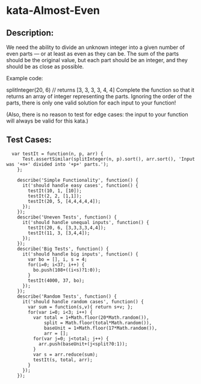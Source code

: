 # kata-Almost-Even

Description:
-
We need the ability to divide an unknown integer into a given number of even parts — or at least as even as they can be. The sum of the parts should be the original value, but each part should be an integer, and they should be as close as possible.

Example code:

splitInteger(20, 6)  // returns [3, 3, 3, 3, 4, 4]
Complete the function so that it returns an array of integer representing the parts. Ignoring the order of the parts, there is only one valid solution for each input to your function!

(Also, there is no reason to test for edge cases: the input to your function will always be valid for this kata.)







Test Cases:
-
      var testIt = function(n, p, arr) {
          Test.assertSimilar(splitInteger(n, p).sort(), arr.sort(), 'Input was '+n+' divided into '+p+' parts.');
        };

        describe('Simple Functionality', function() {
          it('should handle easy cases', function() {
            testIt(10, 1, [10]);
            testIt(2, 2, [1,1]);
            testIt(20, 5, [4,4,4,4,4]);
          });
        });
        describe('Uneven Tests', function() {
          it('should handle unequal inputs', function() {
            testIt(20, 6, [3,3,3,3,4,4]);
            testIt(11, 3, [3,4,4]);
          });
        });
        describe('Big Tests', function() {
          it('should handle big inputs', function() {
            var bo = [], i, s = 4;
            for(i=0; i<37; i++) {
              bo.push(108+((i<s)?1:0));
            }
            testIt(4000, 37, bo);
          });
        });
        describe('Random Tests', function() {
          it('should handle random cases', function() {
            var sum = function(s,v){ return s+v; };
            for(var i=0; i<3; i++) {
              var total = 1+Math.floor(20*Math.random()),
                  split = Math.floor(total*Math.random()),
                  baseUnit = 1+Math.floor(17*Math.random()),
                  arr = [];
              for(var j=0; j<total; j++) {
                arr.push(baseUnit+(j<split?0:1));
              }
              var s = arr.reduce(sum);
              testIt(s, total, arr);
            }
          });
        });
